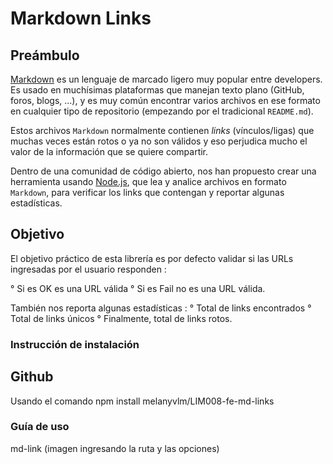 # Markdown Links

## Preámbulo

[Markdown](https://es.wikipedia.org/wiki/Markdown) es un lenguaje de marcado
ligero muy popular entre developers. Es usado en muchísimas plataformas que
manejan texto plano (GitHub, foros, blogs, ...), y es muy común
encontrar varios archivos en ese formato en cualquier tipo de repositorio
(empezando por el tradicional `README.md`).

Estos archivos `Markdown` normalmente contienen _links_ (vínculos/ligas) que
muchas veces están rotos o ya no son válidos y eso perjudica mucho el valor de
la información que se quiere compartir.

Dentro de una comunidad de código abierto, nos han propuesto crear una
herramienta usando [Node.js](https://nodejs.org/), que lea y analice archivos
en formato `Markdown`, para verificar los links que contengan y reportar
algunas estadísticas.

## Objetivo

El objetivo práctico de esta librería es por defecto validar si las URLs ingresadas por el usuario responden :

° Si es OK es una URL válida
° Si es Fail no es una URL válida.

También nos reporta algunas estadísticas :
° Total de links encontrados
° Total de links únicos
° Finalmente, total de links rotos.

### Instrucción de instalación 

## Github 

Usando el comando npm install melanyvlm/LIM008-fe-md-links
 
### Guía de uso 

md-link (imagen ingresando la ruta y las opciones)


